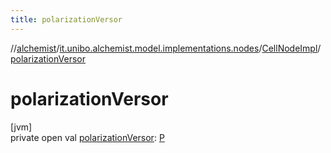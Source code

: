 ```yaml
---
title: polarizationVersor
---
```

//[alchemist](../../../index.html)/[it.unibo.alchemist.model.implementations.nodes](../index.html)/[CellNodeImpl](index.html)/[polarizationVersor](polarization-versor.html)



# polarizationVersor



[jvm]\
private open val [polarizationVersor](polarization-versor.html): [P](../../it.unibo.alchemist.model.implementations.layers/-biomol-gradient-layer/index.html)




